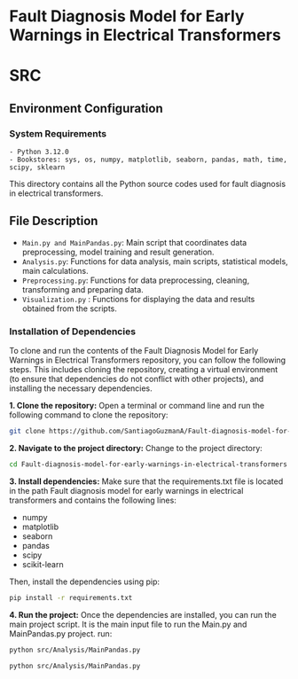 # Fault Diagnosis Model for Early Warnings in Electrical Transformers
# SRC

## Environment Configuration
### System Requirements
```
- Python 3.12.0
- Bookstores: sys, os, numpy, matplotlib, seaborn, pandas, math, time, scipy, sklearn
```

This directory contains all the Python source codes used for fault diagnosis in electrical transformers.

## File Description
- `Main.py and MainPandas.py`: Main script that coordinates data preprocessing, model training and result generation.
- `Analysis.py`: Functions for data analysis, main scripts, statistical models, main calculations.
- `Preprocessing.py`: Functions for data preprocessing, cleaning, transforming and preparing data.
- `Visualization.py` : Functions for displaying the data and results obtained from the scripts.
  
### Installation of Dependencies
To clone and run the contents of the Fault Diagnosis Model for Early Warnings in Electrical Transformers repository, you can follow the following steps. This includes cloning the repository, creating a virtual environment (to ensure that dependencies do not conflict with other projects), and installing the necessary dependencies.

**1. Clone the repository:**
Open a terminal or command line and run the following command to clone the repository:
```bash
git clone https://github.com/SantiagoGuzmanA/Fault-diagnosis-model-for-early-warnings-in-electrical-transformers.git
```

**2. Navigate to the project directory:**
Change to the project directory:
```bash
cd Fault-diagnosis-model-for-early-warnings-in-electrical-transformers
```

**3. Install dependencies:**
Make sure that the requirements.txt file is located in the path Fault diagnosis model for early warnings in electrical transformers and contains the following lines:

- numpy
- matplotlib
- seaborn
- pandas
- scipy
- scikit-learn

Then, install the dependencies using pip:
```bash
pip install -r requirements.txt
```

**4. Run the project:**
Once the dependencies are installed, you can run the main project script. It is the main input file to run the Main.py and MainPandas.py project. run:
```bash
python src/Analysis/MainPandas.py
```
```bash
python src/Analysis/MainPandas.py
```
